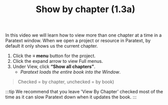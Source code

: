 ﻿---
title: Show by chapter (1.3a)
---
In this video we will learn how to view more than one chapter at a time in a Paratext window. When we open a project or resource in Paratext, by default it only shows us the current chapter.

1.  Click the **≡ menu** button for the project.
1.  Click the expand arrow to view Full menus.
1.  Under View, click **“Show all chapters”**.  
    -  *Paratext loads the entire book into the Window*.
>  Checked = by chapter, unchecked = by book)
> 
:::tip
We recommend that you leave 'View By Chapter' checked most of the time as it can slow Paratext down when it updates the book.
:::
